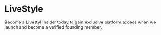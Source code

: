 # LiveStyle
Become a Livestyl Insider today to gain exclusive platform access when we launch and become a verified founding member. 
